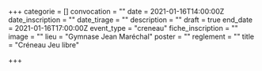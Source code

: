 +++
categorie = []
convocation = ""
date = 2021-01-16T14:00:00Z
date_inscription = ""
date_tirage = ""
description = ""
draft = true
end_date = 2021-01-16T17:00:00Z
event_type = "creneau"
fiche_inscription = ""
image = ""
lieu = "Gymnase Jean Maréchal"
poster = ""
reglement = ""
title = "Créneau Jeu libre"

+++
